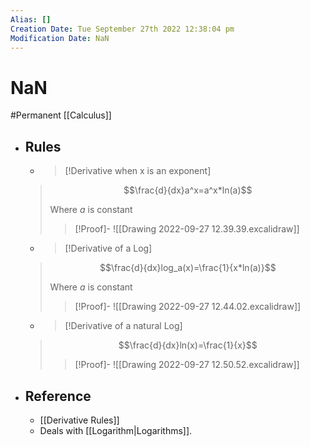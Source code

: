 ```yaml
---
Alias: []
Creation Date: Tue September 27th 2022 12:38:04 pm 
Modification Date: NaN
---
```

# NaN
#Permanent [[Calculus]]

- ## Rules
	- > [!Derivative when x is an exponent]
	> $$\frac{d}{dx}a^x=a^x*ln(a)$$
	> 
	> Where $a$ is constant
	> > [!Proof]-
	> > ![[Drawing 2022-09-27 12.39.39.excalidraw]]
	
	- > [!Derivative of a Log]
	> $$\frac{d}{dx}log_a(x)=\frac{1}{x*ln(a)}$$
	> 
	> Where $a$ is constant
	> > [!Proof]-
	> > ![[Drawing 2022-09-27 12.44.02.excalidraw]]
	
	- > [!Derivative of a natural Log]
	> $$\frac{d}{dx}ln(x)=\frac{1}{x}$$
	> 
	> > [!Proof]-
	> > ![[Drawing 2022-09-27 12.50.52.excalidraw]]
- ## Reference
	- [[Derivative Rules]]
	- Deals with [[Logarithm|Logarithms]].